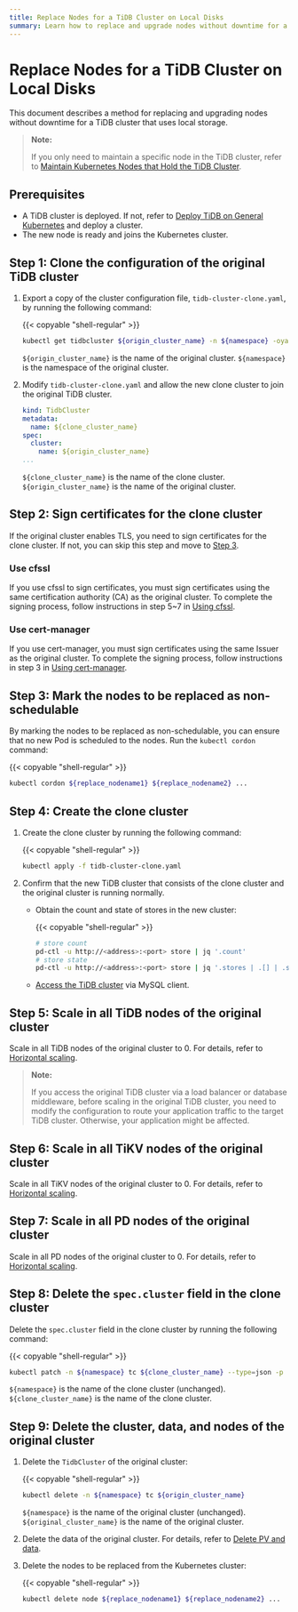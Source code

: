 ```yaml
---
title: Replace Nodes for a TiDB Cluster on Local Disks
summary: Learn how to replace and upgrade nodes without downtime for a TiDB cluster that uses local storage.
---
```


# Replace Nodes for a TiDB Cluster on Local Disks

This document describes a method for replacing and upgrading nodes without downtime for a TiDB cluster that uses local storage.

> **Note:**
>
> If you only need to maintain a specific node in the TiDB cluster, refer to [Maintain Kubernetes Nodes that Hold the TiDB Cluster](maintain-a-kubernetes-node.md).

## Prerequisites

- A TiDB cluster is deployed. If not, refer to [Deploy TiDB on General Kubernetes](deploy-on-general-kubernetes.md) and deploy a cluster.
- The new node is ready and joins the Kubernetes cluster.

## Step 1: Clone the configuration of the original TiDB cluster

1. Export a copy of the cluster configuration file, `tidb-cluster-clone.yaml`, by running the following command:

    {{< copyable "shell-regular" >}}

    ```bash
    kubectl get tidbcluster ${origin_cluster_name} -n ${namespace} -oyaml > tidb-cluster-clone.yaml
    ```

    `${origin_cluster_name}` is the name of the original cluster. `${namespace}` is the namespace of the original cluster.

2. Modify `tidb-cluster-clone.yaml` and allow the new clone cluster to join the original TiDB cluster.

    ```yaml
    kind: TidbCluster
    metadata:
      name: ${clone_cluster_name}
    spec:
      cluster:
        name: ${origin_cluster_name}
    ...
    ```

    `${clone_cluster_name}` is the name of the clone cluster. `${origin_cluster_name}` is the name of the original cluster.

## Step 2: Sign certificates for the clone cluster

If the original cluster enables TLS, you need to sign certificates for the clone cluster. If not, you can skip this step and move to [Step 3](#step-3-mark-the-nodes-to-be-replaced-as-non-schedulable).

### Use cfssl

If you use cfssl to sign certificates, you must sign certificates using the same certification authority (CA) as the original cluster. To complete the signing process, follow instructions in step 5~7 in [Using cfssl](enable-tls-between-components.md#using-cfssl).

### Use cert-manager

If you use cert-manager, you must sign certificates using the same Issuer as the original cluster. To complete the signing process, follow instructions in step 3 in [Using cert-manager](enable-tls-between-components.md#using-cert-manager).

## Step 3: Mark the nodes to be replaced as non-schedulable

By marking the nodes to be replaced as non-schedulable, you can ensure that no new Pod is scheduled to the nodes. Run the `kubectl cordon` command:

{{< copyable "shell-regular" >}}

```bash
kubectl cordon ${replace_nodename1} ${replace_nodename2} ...
```

## Step 4: Create the clone cluster

1. Create the clone cluster by running the following command:

    {{< copyable "shell-regular" >}}

    ```bash
    kubectl apply -f tidb-cluster-clone.yaml
    ```

2. Confirm that the new TiDB cluster that consists of the clone cluster and the original cluster is running normally.

    - Obtain the count and state of stores in the new cluster:

        {{< copyable "shell-regular" >}}

        ```bash
        # store count
        pd-ctl -u http://<address>:<port> store | jq '.count'
        # store state
        pd-ctl -u http://<address>:<port> store | jq '.stores | .[] | .store.state_name'
        ```

    - [Access the TiDB cluster](access-tidb.md) via MySQL client.

## Step 5: Scale in all TiDB nodes of the original cluster

Scale in all TiDB nodes of the original cluster to 0. For details, refer to [Horizontal scaling](scale-a-tidb-cluster.md#horizontal-scaling).

> **Note:**
>
> If you access the original TiDB cluster via a load balancer or database middleware, before scaling in the original TiDB cluster, you need to modify the configuration to route your application traffic to the target TiDB cluster. Otherwise, your application might be affected.

## Step 6: Scale in all TiKV nodes of the original cluster

Scale in all TiKV nodes of the original cluster to 0. For details, refer to [Horizontal scaling](scale-a-tidb-cluster.md#horizontal-scaling).

## Step 7: Scale in all PD nodes of the original cluster

Scale in all PD nodes of the original cluster to 0. For details, refer to [Horizontal scaling](scale-a-tidb-cluster.md#horizontal-scaling).

## Step 8: Delete the `spec.cluster` field in the clone cluster

Delete the `spec.cluster` field in the clone cluster by running the following command:

{{< copyable "shell-regular" >}}

```bash
kubectl patch -n ${namespace} tc ${clone_cluster_name} --type=json -p '[{"op":"remove", "path":"/spec/cluster"}]'
```

`${namespace}` is the name of the clone cluster (unchanged). `${clone_cluster_name}` is the name of the clone cluster.

## Step 9: Delete the cluster, data, and nodes of the original cluster

1. Delete the `TidbCluster` of the original cluster:

    {{< copyable "shell-regular" >}}

    ```bash
    kubectl delete -n ${namespace} tc ${origin_cluster_name}
    ```

    `${namespace}` is the name of the original cluster (unchanged). `${original_cluster_name}` is the name of the original cluster.

2. Delete the data of the original cluster. For details, refer to [Delete PV and data](configure-storage-class.md#delete-pv-and-data).

3. Delete the nodes to be replaced from the Kubernetes cluster:

    {{< copyable "shell-regular" >}}

    ```bash
    kubectl delete node ${replace_nodename1} ${replace_nodename2} ...
    ```
